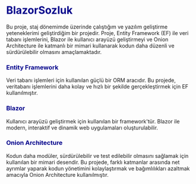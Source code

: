 <h1 style="color:darkblue;">BlazorSozluk</h1>
Bu proje, staj dönemimde üzerinde çalıştığım ve yazılım geliştirme yeteneklerimi geliştirdiğim bir projedir. Proje, Entity Framework (EF) ile veri tabanı işlemlerini, Blazor ile kullanıcı arayüzü geliştirmeyi ve Onion Architecture ile katmanlı bir mimari kullanarak kodun daha düzenli ve sürdürülebilir olmasını amaçlamaktadır.

<h3 style="color:darkblue;">Entity Framework</h3>
Veri tabanı işlemleri için kullanılan güçlü bir ORM aracıdır. Bu projede, veritabanı işlemlerini daha kolay ve hızlı bir şekilde gerçekleştirmek için EF kullanılmıştır.

<h3 style="color:darkblue;">Blazor</h3>
Kullanıcı arayüzü geliştirmek için kullanılan bir framework'tür. Blazor ile modern, interaktif ve dinamik web uygulamaları oluşturulabilir.

<h3 style="color:darkblue;">Onion Architecture</h3>
Kodun daha modüler, sürdürülebilir ve test edilebilir olmasını sağlamak için kullanılan bir mimari desendir. Bu projede, farklı katmanlar arasında net ayrımlar yaparak kodun yönetimini kolaylaştırmak ve bağımlılıkları azaltmak amacıyla Onion Architecture kullanılmıştır.